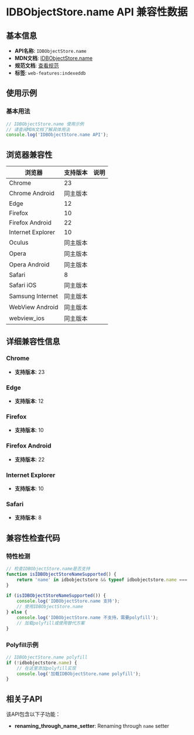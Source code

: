 # IDBObjectStore.name API 兼容性数据

## 基本信息

- **API名称**: `IDBObjectStore.name`
- **MDN文档**: [IDBObjectStore.name](https://developer.mozilla.org/docs/Web/API/IDBObjectStore/name)
- **规范文档**: [查看规范](https://w3c.github.io/IndexedDB/#ref-for-dom-idbobjectstore-name①)
- **标签**: `web-features:indexeddb`

## 使用示例

### 基本用法

```javascript
// IDBObjectStore.name 使用示例
// 请查阅MDN文档了解具体用法
console.log('IDBObjectStore.name API');
```

## 浏览器兼容性

| 浏览器 | 支持版本 | 说明 |
|--------|----------|------|
| Chrome | 23 |  |
| Chrome Android | 同主版本 |  |
| Edge | 12 |  |
| Firefox | 10 |  |
| Firefox Android | 22 |  |
| Internet Explorer | 10 |  |
| Oculus | 同主版本 |  |
| Opera | 同主版本 |  |
| Opera Android | 同主版本 |  |
| Safari | 8 |  |
| Safari iOS | 同主版本 |  |
| Samsung Internet | 同主版本 |  |
| WebView Android | 同主版本 |  |
| webview_ios | 同主版本 |  |

## 详细兼容性信息

### Chrome

- **支持版本**: 23

### Edge

- **支持版本**: 12

### Firefox

- **支持版本**: 10

### Firefox Android

- **支持版本**: 22

### Internet Explorer

- **支持版本**: 10

### Safari

- **支持版本**: 8

## 兼容性检查代码

### 特性检测

```javascript
// 检查IDBObjectStore.name是否支持
function isIDBObjectStoreNameSupported() {
    return 'name' in idbobjectstore && typeof idbobjectstore.name === 'function';
}

if (isIDBObjectStoreNameSupported()) {
    console.log('IDBObjectStore.name 支持');
    // 使用IDBObjectStore.name
} else {
    console.log('IDBObjectStore.name 不支持，需要polyfill');
    // 加载polyfill或使用替代方案
}
```

### Polyfill示例

```javascript
// IDBObjectStore.name polyfill
if (!idbobjectstore.name) {
    // 在这里添加polyfill实现
    console.log('加载IDBObjectStore.name polyfill');
}
```

## 相关子API

该API包含以下子功能：

- **renaming_through_name_setter**: Renaming through `name` setter

